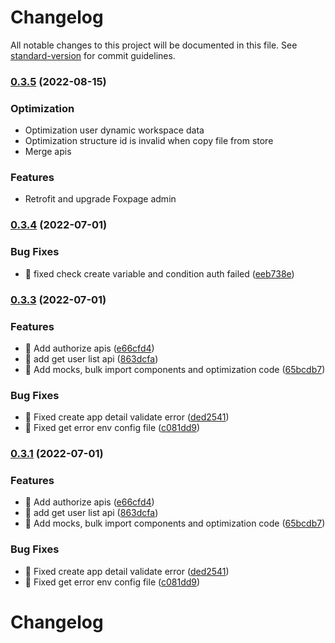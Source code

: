 # Changelog

All notable changes to this project will be documented in this file. See [standard-version](https://github.com/conventional-changelog/standard-version) for commit guidelines.

### [0.3.5](https://github.com/foxpage/foxpage/compare/v0.3.4...v0.3.5) (2022-08-15)

### Optimization

- Optimization user dynamic workspace data
- Optimization structure id is invalid when copy file from store
- Merge apis

### Features

- Retrofit and upgrade Foxpage admin

### [0.3.4](https://github.com/foxpage/foxpage/compare/v0.3.3...v0.3.4) (2022-07-01)

### Bug Fixes

- 🐛 fixed check create variable and condition auth failed ([eeb738e](https://github.com/foxpage/foxpage/commit/eeb738e19af141962b52a5c402bff318b88cb676))

### [0.3.3](https://github.com/foxpage/foxpage/compare/v0.3.2...v0.3.3) (2022-07-01)

### Features

- 🎸 Add authorize apis ([e66cfd4](https://github.com/foxpage/foxpage/commit/e66cfd47e4e0ece77e4201191553a41ac04592b1))
- 🎸 add get user list api ([863dcfa](https://github.com/foxpage/foxpage/commit/863dcfa83ecd6a3cec2073b9a674b3569563e269))
- 🎸 Add mocks, bulk import components and optimization code ([65bcdb7](https://github.com/foxpage/foxpage/commit/65bcdb7b1f8e6cd598d43ba1672c11283ad83d32))

### Bug Fixes

- 🐛 Fixed create app detail validate error ([ded2541](https://github.com/foxpage/foxpage/commit/ded25412394c8614eeb1d90764616ea6cfaf509b))
- 🐛 Fixed get error env config file ([c081dd9](https://github.com/foxpage/foxpage/commit/c081dd97949f41bb7ecfed9549f634f281febc73))

### [0.3.1](https://github.com/foxpage/foxpage/compare/v0.3.2...v0.3.1) (2022-07-01)

### Features

- 🎸 Add authorize apis ([e66cfd4](https://github.com/foxpage/foxpage/commit/e66cfd47e4e0ece77e4201191553a41ac04592b1))
- 🎸 add get user list api ([863dcfa](https://github.com/foxpage/foxpage/commit/863dcfa83ecd6a3cec2073b9a674b3569563e269))
- 🎸 Add mocks, bulk import components and optimization code ([65bcdb7](https://github.com/foxpage/foxpage/commit/65bcdb7b1f8e6cd598d43ba1672c11283ad83d32))

### Bug Fixes

- 🐛 Fixed create app detail validate error ([ded2541](https://github.com/foxpage/foxpage/commit/ded25412394c8614eeb1d90764616ea6cfaf509b))
- 🐛 Fixed get error env config file ([c081dd9](https://github.com/foxpage/foxpage/commit/c081dd97949f41bb7ecfed9549f634f281febc73))

# Changelog
